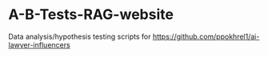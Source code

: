 # A-B-Tests-RAG-website
Data analysis/hypothesis testing scripts for https://github.com/ppokhrel1/ai-lawyer-influencers
